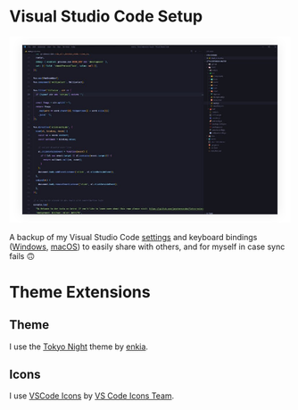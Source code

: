 # Visual Studio Code Setup
![Settings Preview](./settings_preview.png)

A backup of my Visual Studio Code [settings](./settings.json) and keyboard bindings ([Windows](./keybindings/windows/keybindings.json), [macOS](./keybindings/macos/keybindings.json)) to easily share with others, and for myself in case sync fails 🙃

# Theme Extensions
## Theme
I use the [Tokyo Night](https://marketplace.visualstudio.com/items?itemName=enkia.tokyo-night) theme by [enkia](https://marketplace.visualstudio.com/publishers/enkia).

## Icons
I use [VSCode Icons](https://marketplace.visualstudio.com/items?itemName=vscode-icons-team.vscode-icons) by [VS Code Icons Team](https://marketplace.visualstudio.com/publishers/vscode-icons-team).
